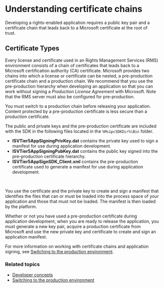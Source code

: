 ﻿# Understanding certificate chains

Developing a rights-enabled application requires a public key pair and a certificate chain that leads back to a Microsoft certificate at the root of trust.

## Certificate Types

Every license and certificate used in an Rights Management Services (RMS) environment consists of a chain of certificates that leads back to a Microsoft certification authority (CA) certificate. Microsoft provides two chains into which a license or certificate can be nested, a pre-production certificate chain and a production chain. We recommend that you use the pre-production hierarchy when developing an application so that you can work without signing a *Production License Agreement* with Microsoft. Note that the RMS server must also be configured for pre-production.

You must switch to a production chain before releasing your application. Content protected by a pre-production certificate is less secure than a production certificate.

The public and private keys and the pre-production certificate are included with the SDK in the following files located in the `%MsipcSDKDir%\Bin` folder.

- **ISVTier5AppSigningPrivKey.dat** contains the private key used to sign a manifest for use during application development.
- **ISVTier5AppSigningPubKey.dat** contains the public key signed into the pre-production certificate hierarchy.
- **ISVTier5AppSignSDK_Client.xml** contains the pre-production certificate used to generate a manifest for use during application development.

 

You use the certificate and the private key to create and sign a manifest that identifies the files that can or must be loaded into the process space of your application and those that must not be loaded. The manifest is then loaded by the platform.

Whether or not you have used a pre-production certificate during application development, when you are ready to release the application, you must generate a new key pair, acquire a production certificate from Microsoft and use the new private key and certificate to create and sign an application manifest.

For more information on working with certificate chains and application signing, see [Switching to the production environment](switching_to_the_production_environment.md).

### Related topics

* [Developer concepts](ad_rms_concepts-nav.md)
* [Switching to the production environment](switching_to_the_production_environment.md)
 

 
